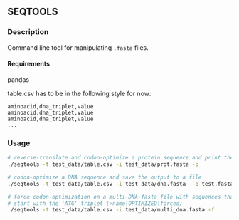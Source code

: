 ## SEQTOOLS
### Description
Command line tool for manipulating `.fasta` files.

#### Requirements
pandas

table.csv has to be in the following style for now:
```csv
aminoacid,dna_triplet,value
aminoacid,dna_triplet,value
aminoacid,dna_triplet,value
...
```

### Usage
```bash
# reverse-translate and codon-optimize a protein sequence and print the output
./seqtools -t test_data/table.csv -i test_data/prot.fasta -p

# codon-optimize a DNA sequence and save the output to a file
./seqtools -t test_data/table.csv -i test_data/dna.fasta  -o test.fasta

# force codon-optimization on a multi-DNA-fasta file with sequences that don't
# start with the 'ATG' triplet (>name|OPTIMIZED|forced)
./seqtools -t test_data/table.csv -i test_data/multi_dna.fasta -f
```